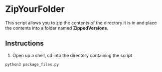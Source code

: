 # ZipYourFolder
This script allows you to zip the contents of the directory it is in and place the contents into a folder named **ZippedVersions**.

## Instructions
1. Open up a shell, cd into the directory containing the script
``` sh
python3 package_files.py
```
